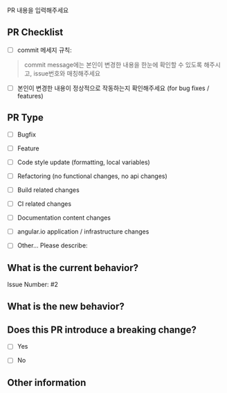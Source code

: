 PR 내용을 입력해주세요

## PR Checklist
- [ ] commit 메세지 규칙: 
> commit message에는 본인이 변경한 내용을 한눈에 확인할 수 있도록 해주시고, issue번호와 매칭해주세요
- [ ] 본인이 변경한 내용이 정상적으로 작동하는지 확인해주세요 (for bug fixes / features)


## PR Type

- [ ] Bugfix
- [ ] Feature
- [ ] Code style update (formatting, local variables)
- [ ] Refactoring (no functional changes, no api changes)
- [ ] Build related changes
- [ ] CI related changes
- [ ] Documentation content changes
- [ ] angular.io application / infrastructure changes
- [ ] Other... Please describe:


## What is the current behavior?


Issue Number: #2


## What is the new behavior?


## Does this PR introduce a breaking change?

- [ ] Yes
- [ ] No



## Other information
